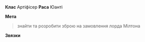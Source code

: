 **Клас** Артіфісер
**Раса** Юанті

**Мета** 
> знайти та розробити зброю на замовлення лорда Мілтона








**Звязки**


